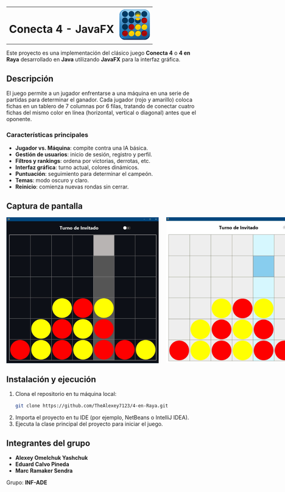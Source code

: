 <table style="width: 100%; border-collapse: collapse; border: none;">
  <tr>
    <td align="left" style="vertical-align: middle; border: none;">
      <h1>Conecta 4 - JavaFX</h1>
    </td>
    <td align="right" style="vertical-align: middle; border: none;">
      <img src="4raya.png" alt="Logo del juego" width="80">
    </td>
  </tr>
</table>

Este proyecto es una implementación del clásico juego **Conecta 4** o **4 en Raya** desarrollado en **Java** utilizando **JavaFX** para la interfaz gráfica.

## Descripción

El juego permite a un jugador enfrentarse a una máquina en una serie de partidas para determinar el ganador. Cada jugador (rojo y amarillo) coloca fichas en un tablero de 7 columnas por 6 filas, tratando de conectar cuatro fichas del mismo color en línea (horizontal, vertical o diagonal) antes que el oponente.

### Características principales

- **Jugador vs. Máquina**: compite contra una IA básica.  
- **Gestión de usuarios**: inicio de sesión, registro y perfil.  
- **Filtros y rankings**: ordena por victorias, derrotas, etc.  
- **Interfaz gráfica**: turno actual, colores dinámicos.  
- **Puntuación**: seguimiento para determinar el campeón.  
- **Temas**: modo oscuro y claro.  
- **Reinicio**: comienza nuevas rondas sin cerrar.  

## Captura de pantalla

<div style="display: flex; justify-content: space-around; align-items: center;">
  <img src="oscuro.jpg" alt="Modo Oscuro" width="400" style="margin-right: 10px;">
  <img src="claro.jpg" alt="Modo Claro" width="400" style="margin-left: 10px;">
</div>

## Instalación y ejecución

1. Clona el repositorio en tu máquina local:
   ```bash
   git clone https://github.com/TheAlexey7123/4-en-Raya.git
   ```
2. Importa el proyecto en tu IDE (por ejemplo, NetBeans o IntelliJ IDEA).
3. Ejecuta la clase principal del proyecto para iniciar el juego.

## Integrantes del grupo

- **Alexey Omelchuk Yashchuk**
- **Eduard Calvo Pineda**
- **Marc Ramaker Sendra**

Grupo: **INF-ADE**
